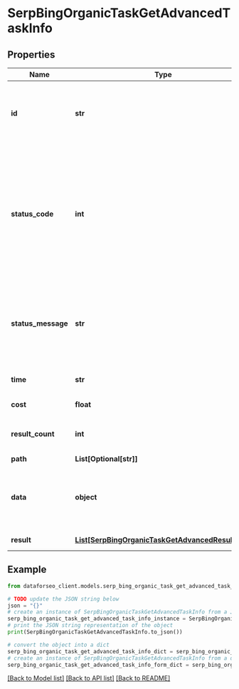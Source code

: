 # SerpBingOrganicTaskGetAdvancedTaskInfo


## Properties

Name | Type | Description | Notes
------------ | ------------- | ------------- | -------------
**id** | **str** | task identifier unique task identifier in our system in the UUID format | [optional] 
**status_code** | **int** | status code of the task generated by DataForSEO, can be within the following range: 10000-60000 you can find the full list of the response codes here | [optional] 
**status_message** | **str** | informational message of the task you can find the full list of general informational messages here | [optional] 
**time** | **str** | execution time, seconds | [optional] 
**cost** | **float** | total tasks cost, USD | [optional] 
**result_count** | **int** | number of elements in the result array | [optional] 
**path** | **List[Optional[str]]** | URL path | [optional] 
**data** | **object** | contains the same parameters that you specified in the POST request | [optional] 
**result** | [**List[SerpBingOrganicTaskGetAdvancedResultInfo]**](SerpBingOrganicTaskGetAdvancedResultInfo.md) | array of results | [optional] 

## Example

```python
from dataforseo_client.models.serp_bing_organic_task_get_advanced_task_info import SerpBingOrganicTaskGetAdvancedTaskInfo

# TODO update the JSON string below
json = "{}"
# create an instance of SerpBingOrganicTaskGetAdvancedTaskInfo from a JSON string
serp_bing_organic_task_get_advanced_task_info_instance = SerpBingOrganicTaskGetAdvancedTaskInfo.from_json(json)
# print the JSON string representation of the object
print(SerpBingOrganicTaskGetAdvancedTaskInfo.to_json())

# convert the object into a dict
serp_bing_organic_task_get_advanced_task_info_dict = serp_bing_organic_task_get_advanced_task_info_instance.to_dict()
# create an instance of SerpBingOrganicTaskGetAdvancedTaskInfo from a dict
serp_bing_organic_task_get_advanced_task_info_form_dict = serp_bing_organic_task_get_advanced_task_info.from_dict(serp_bing_organic_task_get_advanced_task_info_dict)
```
[[Back to Model list]](../README.md#documentation-for-models) [[Back to API list]](../README.md#documentation-for-api-endpoints) [[Back to README]](../README.md)


